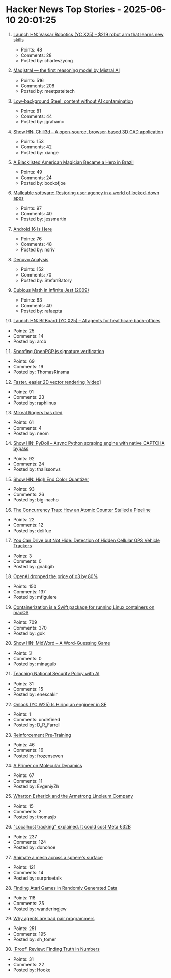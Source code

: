 # Hacker News Top Stories - 2025-06-10 20:01:25

1. [Launch HN: Vassar Robotics (YC X25) – $219 robot arm that learns new skills](undefined)
   - Points: 48
   - Comments: 28
   - Posted by: charleszyong

2. [Magistral — the first reasoning model by Mistral AI](https://mistral.ai/news/magistral)
   - Points: 516
   - Comments: 208
   - Posted by: meetpateltech

3. [Low-background Steel: content without AI contamination](https://blog.jgc.org/2025/06/low-background-steel-content-without-ai.html)
   - Points: 81
   - Comments: 44
   - Posted by: jgrahamc

4. [Show HN: Chili3d – A open-source, browser-based 3D CAD application](undefined)
   - Points: 153
   - Comments: 42
   - Posted by: xiange

5. [A Blacklisted American Magician Became a Hero in Brazil](https://www.wsj.com/lifestyle/careers/magician-brazil-national-celebrity-d31f547a)
   - Points: 49
   - Comments: 24
   - Posted by: bookofjoe

6. [Malleable software: Restoring user agency in a world of locked-down apps](https://www.inkandswitch.com/essay/malleable-software/)
   - Points: 97
   - Comments: 40
   - Posted by: jessmartin

7. [Android 16 Is Here](https://blog.google/products/android/android-16/)
   - Points: 76
   - Comments: 48
   - Posted by: nsriv

8. [Denuvo Analysis](https://connorjaydunn.github.io/blog/posts/denuvo-analysis/)
   - Points: 152
   - Comments: 70
   - Posted by: StefanBatory

9. [Dubious Math in Infinite Jest (2009)](https://www.thehowlingfantods.com/dfw/dubious-math-in-infinite-jest.html)
   - Points: 63
   - Comments: 40
   - Posted by: rafaepta

10. [Launch HN: BitBoard (YC X25) – AI agents for healthcare back-offices](undefined)
   - Points: 25
   - Comments: 14
   - Posted by: arcb

11. [Spoofing OpenPGP.js signature verification](https://codeanlabs.com/blog/research/cve-2025-47934-spoofing-openpgp-js-signatures/)
   - Points: 69
   - Comments: 19
   - Posted by: ThomasRinsma

12. [Faster, easier 2D vector rendering [video]](https://www.youtube.com/watch?v=_sv8K190Zps)
   - Points: 91
   - Comments: 23
   - Posted by: raphlinus

13. [Mikeal Rogers has died](https://b.h4x.zip/mikeal/)
   - Points: 61
   - Comments: 4
   - Posted by: neom

14. [Show HN: PyDoll – Async Python scraping engine with native CAPTCHA bypass](https://github.com/autoscrape-labs/pydoll)
   - Points: 92
   - Comments: 24
   - Posted by: thalissonvs

15. [Show HN: High End Color Quantizer](https://github.com/big-nacho/patolette)
   - Points: 93
   - Comments: 26
   - Posted by: big-nacho

16. [The Concurrency Trap: How an Atomic Counter Stalled a Pipeline](https://www.conviva.com/platform/the-concurrency-trap-how-an-atomic-counter-stalled-a-pipeline/)
   - Points: 22
   - Comments: 12
   - Posted by: delifue

17. [You Can Drive but Not Hide: Detection of Hidden Cellular GPS Vehicle Trackers](https://www.researchgate.net/publication/391704077_You_Can_Drive_But_You_Cannot_Hide_Detection_of_Hidden_Cellular_GPS_Vehicle_Trackers)
   - Points: 3
   - Comments: 0
   - Posted by: gnabgib

18. [OpenAI dropped the price of o3 by 80%](https://twitter.com/sama/status/1932434606558462459)
   - Points: 150
   - Comments: 137
   - Posted by: mfiguiere

19. [Containerization is a Swift package for running Linux containers on macOS](https://github.com/apple/containerization)
   - Points: 709
   - Comments: 370
   - Posted by: gok

20. [Show HN: MidWord – A Word-Guessing Game](https://midword.com/)
   - Points: 3
   - Comments: 0
   - Posted by: minaguib

21. [Teaching National Security Policy with AI](https://steveblank.com/2025/06/10/teaching-national-security-policy-with-ai/)
   - Points: 31
   - Comments: 15
   - Posted by: enescakir

22. [Onlook (YC W25) Is Hiring an engineer in SF](undefined)
   - Points: 1
   - Comments: undefined
   - Posted by: D_R_Farrell

23. [Reinforcement Pre-Training](https://arxiv.org/abs/2506.08007)
   - Points: 46
   - Comments: 16
   - Posted by: frozenseven

24. [A Primer on Molecular Dynamics](https://www.owlposting.com/p/a-primer-on-molecular-dynamics)
   - Points: 67
   - Comments: 11
   - Posted by: EvgeniyZh

25. [Wharton Esherick and the Armstrong Linoleum Company](https://whartonesherickmuseum.org/wharton-esherick-and-armstrong-linoleum/)
   - Points: 15
   - Comments: 2
   - Posted by: thomasjb

26. ["Localhost tracking" explained. It could cost Meta €32B](https://www.zeropartydata.es/p/localhost-tracking-explained-it-could)
   - Points: 237
   - Comments: 124
   - Posted by: donohoe

27. [Animate a mesh across a sphere's surface](https://garden.bradwoods.io/notes/javascript/three-js/animate-a-mesh-on-a-spheres-surface)
   - Points: 121
   - Comments: 14
   - Posted by: surprisetalk

28. [Finding Atari Games in Randomly Generated Data](https://bbenchoff.github.io/pages/FiniteAtari.html)
   - Points: 118
   - Comments: 25
   - Posted by: wanderingjew

29. [Why agents are bad pair programmers](https://justin.searls.co/posts/why-agents-are-bad-pair-programmers/)
   - Points: 251
   - Comments: 195
   - Posted by: sh_tomer

30. ['Proof' Review: Finding Truth in Numbers](https://www.wsj.com/arts-culture/books/proof-review-finding-truth-in-numbers-b9779228)
   - Points: 31
   - Comments: 22
   - Posted by: Hooke

